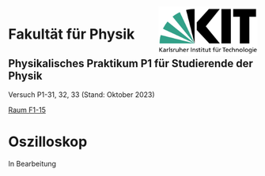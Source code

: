 <img src="../figures/Logo_KIT.svg" width="200" style="float:right;" />

# Fakultät für Physik

## Physikalisches Praktikum P1 für Studierende der Physik

Versuch P1-31, 32, 33 (Stand: Oktober 2023)

[Raum F1-15](https://labs.physik.kit.edu/img/Praktikum/Lageplan_P1.png)



# Oszilloskop

In Bearbeitung

